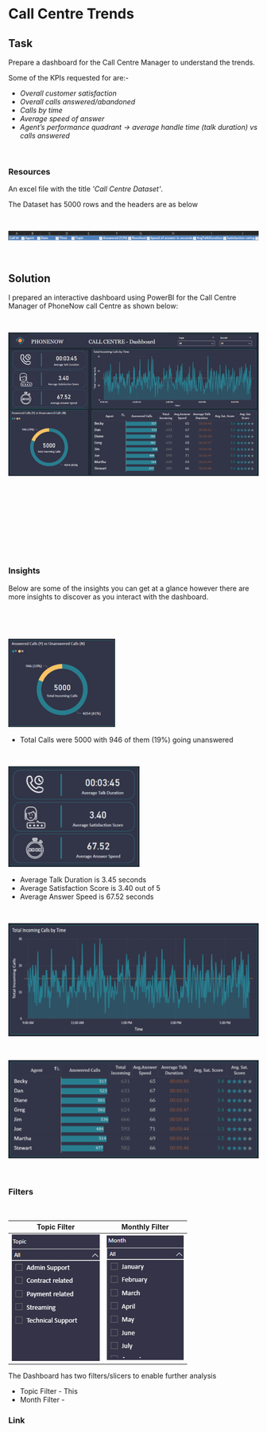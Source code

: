# Call Centre Trends
## Task

Prepare a dashboard for the Call Centre Manager to understand the trends.

Some of the KPIs requested for are:-                                         

+ _Overall customer satisfaction_
+ _Overall calls answered/abandoned_
+ _Calls by time_
+ _Average speed of answer_
+ _Agent’s performance quadrant -> average handle time (talk duration) vs calls answered_

&nbsp; 

### Resources

An excel file with the title _'Call Centre Dataset'_.

The Dataset has 5000 rows and the headers are as below

&nbsp; 
&nbsp; 

![](img/Headers.png)

&nbsp; 
&nbsp; 
&nbsp; 
&nbsp; 
&nbsp; 

## Solution

I prepared an interactive dashboard using PowerBI for the Call Centre Manager of PhoneNow call Centre as shown below:

&nbsp; 
&nbsp; 
&nbsp; 

![](img/Dashboard1.png)

&nbsp; 

&nbsp; 

&nbsp; 

&nbsp; 

&nbsp; 



### Insights

Below are some of the insights you can get at a glance however there are more insights to discover as you interact with the dashboard. 

&nbsp; 

&nbsp; 


![](img/ss1_1.png) 
 
+ Total Calls were 5000 with 946 of them (19%) going unanswered  

&nbsp; 
&nbsp; 
&nbsp; 
&nbsp; 

![](img/ss1_2.png) 

+ Average Talk Duration is 3.45 seconds
+ Average Satisfaction Score is 3.40 out of 5
+ Average Answer Speed is 67.52 seconds

&nbsp; 
&nbsp; 
&nbsp; 
&nbsp; 

<p align="left">
<img src="img/ss1_3.png" width="631" height="227">
</p>


&nbsp; 
&nbsp; 
&nbsp; 
&nbsp; 

<p align="center">
 
![](img/ss1_4.png) 

</p>

&nbsp; 
&nbsp; 
&nbsp; 
&nbsp; 

### Filters

&nbsp; 
&nbsp; 

| Topic Filter | Monthly Filter |
| --- | --- |
| ![](img/ss1_6.png)  | ![](img/ss1_5.png)  |

The Dashboard has two filters/slicers to enable further analysis

+ Topic Filter - This
+ Month Filter -

### Link
